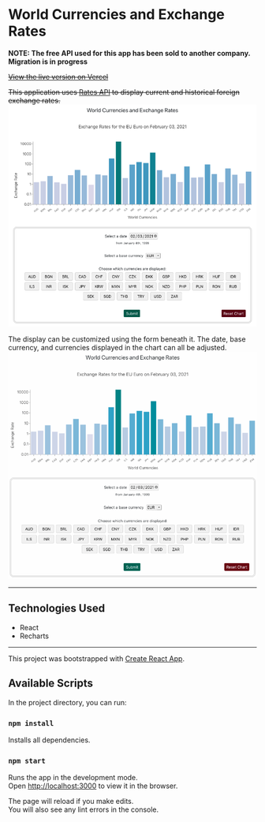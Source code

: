 # World Currencies and Exchange Rates

**NOTE: The free API used for this app has been sold to another company. Migration is in progress**

~~[View the live version on Vercel](https://currency-exchange-rates.vercel.app/)~~

~~This application uses [Rates API](https://ratesapi.io/documentation/) to display current and historical foreign exchange rates.~~  
![Chart Display Feb 3, 2021](img/fullPage.png)

The display can be customized using the form beneath it. The date, base currency, and currencies displayed in the chart can all be adjusted.  
![Customizing the Chart](img/exchange-rates.gif)

---

## Technologies Used
- React
- Recharts

---

This project was bootstrapped with [Create React App](https://github.com/facebook/create-react-app).

## Available Scripts

In the project directory, you can run:

### `npm install`
Installs all dependencies.

### `npm start`

Runs the app in the development mode.\
Open [http://localhost:3000](http://localhost:3000) to view it in the browser.

The page will reload if you make edits.\
You will also see any lint errors in the console.
